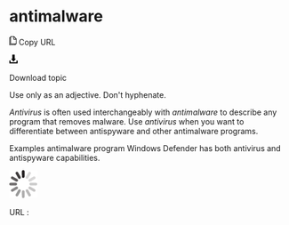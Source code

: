# antimalware

![Copy URL](media/antimalware/Copy.png)
Copy URL

![Download](media/antimalware/Download.png)

Download topic

Use only as an adjective. Don't hyphenate. 

*Antivirus* is often used interchangeably with *antimalware* to describe any program that removes malware. Use *antivirus* when you want to differentiate between antispyware and other antimalware programs.

Examples
antimalware program 
Windows Defender has both antivirus and antispyware capabilities. 

![In progress](media/antimalware/activity-large.gif)

URL :
